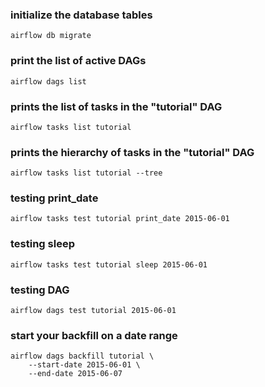 
### initialize the database tables
```shell
airflow db migrate
```

### print the list of active DAGs
```shell
airflow dags list
```

### prints the list of tasks in the "tutorial" DAG
```shell
airflow tasks list tutorial
```

### prints the hierarchy of tasks in the "tutorial" DAG
```shell
airflow tasks list tutorial --tree
```


### testing print_date
```shell
airflow tasks test tutorial print_date 2015-06-01
```

### testing sleep
```shell
airflow tasks test tutorial sleep 2015-06-01
```

### testing DAG
```shell
airflow dags test tutorial 2015-06-01
```

### start your backfill on a date range
```shell
airflow dags backfill tutorial \
    --start-date 2015-06-01 \
    --end-date 2015-06-07
```
